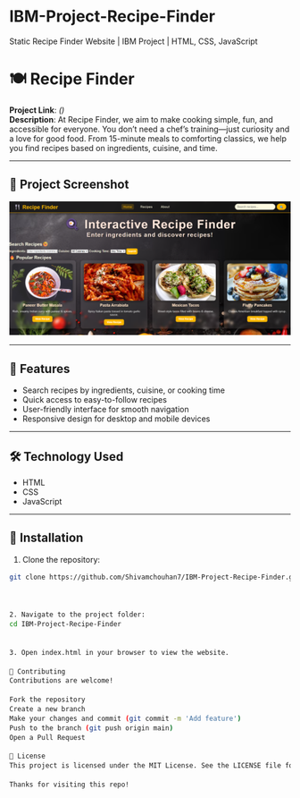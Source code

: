 # IBM-Project-Recipe-Finder
Static Recipe Finder Website | IBM Project | HTML, CSS, JavaScript

# 🍽️ Recipe Finder

**Project Link**: *()*  
**Description**: At Recipe Finder, we aim to make cooking simple, fun, and accessible for everyone. You don’t need a chef’s training—just curiosity and a love for good food. From 15-minute meals to comforting classics, we help you find recipes based on ingredients, cuisine, and time.

---

## 📸 Project Screenshot
![Project Screenshot](screenshot.png)

---

## 🚀 Features
- Search recipes by ingredients, cuisine, or cooking time  
- Quick access to easy-to-follow recipes  
- User-friendly interface for smooth navigation  
- Responsive design for desktop and mobile devices  

---

## 🛠️ Technology Used
- HTML  
- CSS  
- JavaScript  

---

## 📂 Installation
1. Clone the repository:  
```bash
git clone https://github.com/Shivamchouhan7/IBM-Project-Recipe-Finder.git



2. Navigate to the project folder:
cd IBM-Project-Recipe-Finder


3. Open index.html in your browser to view the website.

🤝 Contributing
Contributions are welcome!

Fork the repository
Create a new branch 
Make your changes and commit (git commit -m 'Add feature')
Push to the branch (git push origin main)
Open a Pull Request

📄 License
This project is licensed under the MIT License. See the LICENSE file for details.

Thanks for visiting this repo!
